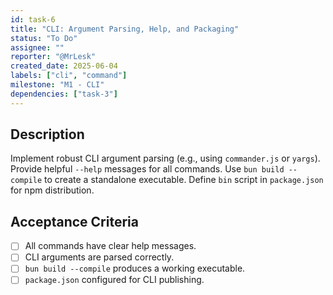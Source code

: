 ```yaml
---
id: task-6
title: "CLI: Argument Parsing, Help, and Packaging"
status: "To Do"
assignee: ""
reporter: "@MrLesk"
created_date: 2025-06-04
labels: ["cli", "command"]
milestone: "M1 - CLI"
dependencies: ["task-3"]
---
```


## Description

Implement robust CLI argument parsing (e.g., using `commander.js` or `yargs`).
Provide helpful `--help` messages for all commands.
Use `bun build --compile` to create a standalone executable.
Define `bin` script in `package.json` for npm distribution.

## Acceptance Criteria

- [ ] All commands have clear help messages.
- [ ] CLI arguments are parsed correctly.
- [ ] `bun build --compile` produces a working executable.
- [ ] `package.json` configured for CLI publishing.
